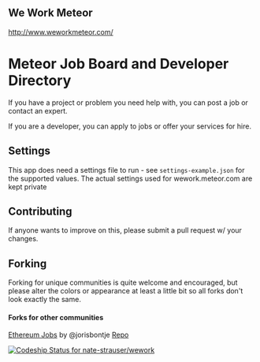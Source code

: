 ## We Work Meteor
http://www.weworkmeteor.com/
# Meteor Job Board and Developer Directory

If you have a project or problem you need help with, you can post a job or contact an expert.

If you are a developer, you can apply to jobs or offer your services for hire.

## Settings
This app does need a settings file to run - see `settings-example.json` for the supported values.  The actual settings used for wework.meteor.com are kept private

## Contributing
If anyone wants to improve on this, please submit a pull request w/ your changes.

## Forking
Forking for unique communities is quite welcome and encouraged, but please alter the colors or appearance at least a little bit so all forks don't look exactly the same.


#### Forks for other communities 
[Ethereum Jobs](http://jobs.ethercasts.com/) by @jorisbontje [Repo](https://github.com/EtherCasts/wework)


[ ![Codeship Status for nate-strauser/wework](https://codeship.com/projects/20fcf290-9cc5-0131-c1a7-7ae80bc9bd82/status?branch=master)](https://codeship.com/projects/17832)
